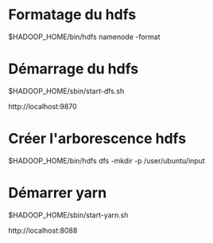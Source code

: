 # Formatage du hdfs
$HADOOP_HOME/bin/hdfs namenode -format

# Démarrage du hdfs
$HADOOP_HOME/sbin/start-dfs.sh

http://localhost:9870

# Créer l'arborescence hdfs
$HADOOP_HOME/bin/hdfs dfs -mkdir -p /user/ubuntu/input

# Démarrer yarn
$HADOOP_HOME/sbin/start-yarn.sh

http://localhost:8088

